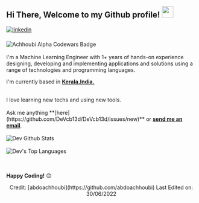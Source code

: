 <h2> Hi There, Welcome to my Github profile! <img src="https://github.com/abdoachhoubi/abdoachhoubi/blob/main/gifs/Hi.gif" width="30"></h2>
<a href="https://www.linkedin.com/in/c-b-dev-narayan-79b332227/" target="_blank">
<img src=https://img.shields.io/badge/linkedin-%2300acee.svg?color=405DE6&style=for-the-badge&logo=linkedin&logoColor=white alt=linkedin style="margin-bottom: 5px;" />
</a>
<br />
<br />
<img src="https://www.codewars.com/users/Achhoubi%20Alpha/badges/large" alt="Achhoubi Alpha Codewars Badge">
<br />
<br />
I'm a Machine Learning Engineer with 1+ years of hands-on experience designing, developing and implementing applications and solutions using a range of technologies and programming languages.
<br />

I'm currently based in **[Kerala,India.]()**

<br />
I love learning new techs and using new tools.
<br />
<br />
Ask me anything **[here](https://github.com/DeVcb13d/DeVcb13d/issues/new)** or <a href="mailto:devcb@pg.cusat.ac.in"><b>send me an email</b></a>.
<br />
<br />

<img align="center" src="https://github-readme-stats.vercel.app/api?username=DeVcb13d&include_all_commits=true&count_private=true&show_icons=true&line_height=30&title_color=CDB4DB&icon_color=CDB4DB&text_color=D3D3D3&bg_color=0A0A0A" alt="Dev Github Stats">
<br />
<br />
<img src="https://github-readme-stats.vercel.app/api/top-langs/?username=abdoachhoubi&layout=compact&theme=dark&bg_color=0A0A0A" alt="Dev's Top Languages"/>
<br />
<br />
<br />

**Happy Coding!** 😊

</div>

<div align="center">


<div align="center">
Credit: [abdoachhoubi](https://github.com/abdoachhoubi)
Last Edited on: 30/06/2022
</div>
